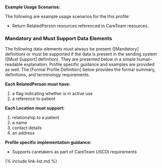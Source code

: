 
**Example Usage Scenarios:**

The following are example usage scenarios for the this profile:

-   Return RelatedPerson resources referenced in CareTeam resources.

### Mandatory and Must Support Data Elements


The following data-elements must always be present ([Mandatory] definition) or must be supported if the data is present in the sending system ([Must Support] definition). They are presented below in a simple human-readable explanation.  Profile specific guidance and examples are provided as well.  The [Formal Profile Definition] below provides the  formal summary, definitions, and  terminology requirements.

**Each RelatedPerson must have:**

1. a flag indicating whether is in active use
1. a reference to patient

**Each Location must support:**

1.  relationship to a patient
2.  a name
3.  contact details
4.  an address

**Profile specific implementation guidance:**

* Supports caretakers as part of CareTeam USCDI requirements

{% include link-list.md %}
